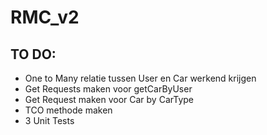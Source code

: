 # RMC_v2

## TO DO:

- One to Many relatie tussen User en Car werkend krijgen
- Get Requests maken voor getCarByUser
- Get Request maken voor Car by CarType
- TCO methode maken
- 3 Unit Tests
